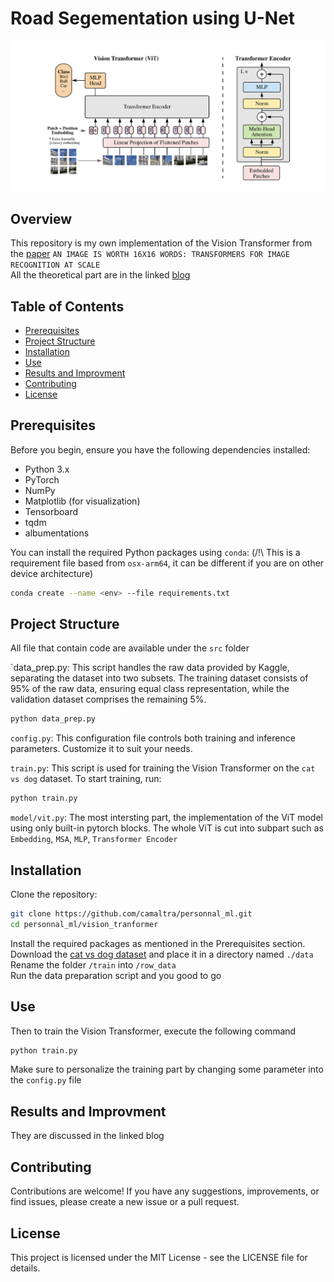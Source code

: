 # Road Segementation using U-Net

<img src="./readme_img/vit_architechture.png" width="600"/> 

## Overview

This repository is my own implementation of the Vision Transformer from the [paper](https://arxiv.org/abs/2010.11929) `AN IMAGE IS WORTH 16X16 WORDS: TRANSFORMERS FOR IMAGE RECOGNITION AT SCALE`  
All the theoretical part are in the linked [blog](https://medium.com/@mickael.boillaud/vision-transformer-from-scratch-using-pytorch-d3f7401551ef)

## Table of Contents

- [Prerequisites](#prerequisites)
- [Project Structure](#project-structure)
- [Installation](#installation)
- [Use](#use)
- [Results and Improvment](#results-and-improvment)
- [Contributing](#contributing)
- [License](#license)

## Prerequisites

Before you begin, ensure you have the following dependencies installed:

- Python 3.x
- PyTorch
- NumPy
- Matplotlib (for visualization)
- Tensorboard
- tqdm
- albumentations

You can install the required Python packages using `conda`: (/!\ This is a requirement file based from `osx-arm64`, it can be different if you are on other device architecture)

```bash
conda create --name <env> --file requirements.txt
```

## Project Structure


All file that contain code are available under the `src` folder

`data_prep.py: This script handles the raw data provided by Kaggle, separating the dataset into two subsets. The training dataset consists of 95% of the raw data, ensuring equal class representation, while the validation dataset comprises the remaining 5%.
```bash
python data_prep.py
```

`config.py`: This configuration file controls both training and inference parameters. Customize it to suit your needs.

`train.py`: This script is used for training the Vision Transformer on the `cat vs dog` dataset. To start training, run:
```bash
python train.py
```

`model/vit.py`: The most intersting part, the implementation of the ViT model using only built-in pytorch blocks. The whole ViT is cut into subpart such as `Embedding`, `MSA`, `MLP`, `Transformer Encoder`

## Installation
Clone the repository:
```bash
git clone https://github.com/camaltra/personnal_ml.git
cd personnal_ml/vision_tranformer
```
Install the required packages as mentioned in the Prerequisites section.  
Download the [cat vs dog dataset](https://github.com/yhlleo/RoadNet) and place it in a directory named `./data`  
Rename the folder `/train` into `/row_data`  
Run the data preparation script and you good to go


## Use

Then to train the Vision Transformer, execute the following command
```bash
python train.py
```
Make sure to personalize the training part by changing some parameter into the `config.py` file
## Results and Improvment

They are discussed in the linked blog

## Contributing
Contributions are welcome! If you have any suggestions, improvements, or find issues, please create a new issue or a pull request.

## License
This project is licensed under the MIT License - see the LICENSE file for details.
